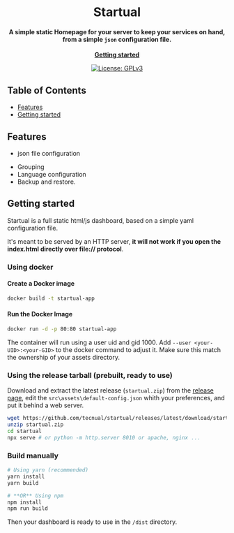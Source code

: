 <h1 align="center">
    Startual
</h1>

<h4 align="center">
 A simple static Homepage for your server to keep your services on hand, from a simple <code>json</code> configuration file.
</h4>
<p align="center">
 <strong>
  <a href="#getting-started">Getting started</a>
 </strong>
</p>
<p align="center">
 <a href="https://www.gnu.org/licenses/gpl-3.0.html#license-text"><img
  alt="License: GPLv3"
  src="https://img.shields.io/badge/License-GPL%203-blue.svg"></a>
</p>

## Table of Contents

- [Features](#features)
- [Getting started](#getting-started)
<!--
- [Configuration](docs/configuration.md)
- [Custom services](docs/customservices.md)
- [Tips & tricks](docs/tips-and-tricks.md)
- [Development](docs/development.md)
- [Troubleshooting](docs/troubleshooting.md)
-->
## Features

- json file configuration
<!-- - Installable (pwa) 
- Search 
- Theme customization
- Offline health check
- keyboard shortcuts:
  - `/` Start searching.
  - `Escape` Stop searching.
  - `Enter` Open the first matching result (respects the bookmark's `_target` property).
  - `Alt`/`Option` + `Enter` Open the first matching result in a new tab. -->
- Grouping
- Language configuration
- Backup and restore.

## Getting started

Startual is a full static html/js dashboard, based on a simple yaml configuration file. 

It's meant to be served by an HTTP server, **it will not work if you open the index.html directly over file:// protocol**.

### Using docker

#### Create a Docker image
```sh
docker build -t startual-app
```

#### Run the Docker Image
```sh
docker run -d -p 80:80 startual-app
```

The container will run using a user uid and gid 1000. Add `--user <your-UID>:<your-GID>` to the docker command to adjust it. Make sure this match the ownership of your assets directory.

<!--
#### With docker-compose

A [`docker-compose.yml`](docker-compose.yml) file is available as an example. It must be edited to match your needs. You probably want to adjust the port mapping and volume binding (equivalent to `-p` and `-v` arguments).

Then launch the container:

```sh
cd /path/to/docker-compose.yml/
docker-compose up -d
```
-->
### Using the release tarball (prebuilt, ready to use)

Download and extract the latest release (`startual.zip`) from the [release page](https://github.com/tecnual/startual/releases), edit the `src\assets\default-config.json` whith your preferences, and put it behind a web server.

```sh
wget https://github.com/tecnual/startual/releases/latest/download/startual.zip
unzip startual.zip
cd startual
npx serve # or python -m http.server 8010 or apache, nginx ...
```

### Build manually

```sh
# Using yarn (recommended)
yarn install
yarn build

# **OR** Using npm
npm install
npm run build
```

Then your dashboard is ready to use in the `/dist` directory.
